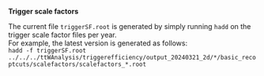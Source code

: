 **Trigger scale factors**

The current file `triggerSF.root` is generated by simply running `hadd` on the trigger scale factor files per year.  
For example, the latest version is generated as follows:  
`hadd -f triggerSF.root ../../../ttWAnalysis/triggerefficiency/output_20240321_2d/*/basic_recoptcuts/scalefactors/scalefactors_*.root`
